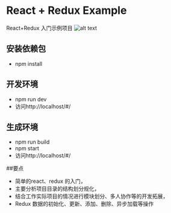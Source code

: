 # React + Redux Example
 React+Redux 入门示例项目
![alt text](https://raw.githubusercontent.com/username/projectname/branch/path/to/img.png)

## 安装依赖包
- npm install

## 开发环境
- npm run dev
- 访问http://localhost/#/

## 生成环境
- npm run build
- npm start
- 访问http://localhost/#/

##要点

- 简单的react、redux 的入门，
- 主要分析项目目录的结构划分规化，
- 结合工作实际项目的情况进行模块划分、多人协作等的开发拓展，
- Redux 数据的初始化、更新、添加、删除、异步加载等操作
